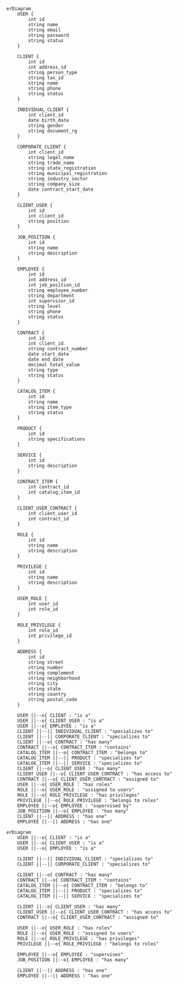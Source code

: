 <!-- ```mermaid
erDiagram
    USER {
        int id
        string name
        string email
        string password
        string status
    }

    CLIENT {
        int id
        string person_type
        string tax_id
        string legal_name
        string trade_name
        string phone
        string address
        string industry_sector
        string company_size
        date contract_start_date
        string status
    }

    CLIENT_USER {
        int id
        int client_id
        string position
    }

    EMPLOYEE {
        int id
        string employee_number
        string department
        string job_title
        int supervisor_id
        string level
        string phone
        string status
    }

    CONTRACT {
        int id
        int client_id
        string contract_number
        date start_date
        date end_date
        decimal total_value
        string type
        string status
    }

    CATALOG_ITEM {
        int id
        string name
        string item_type
        string status
    }

    PRODUCT {
        int id
        string specifications
    }

    SERVICE {
        int id
        string description
    }

    CONTRACT_ITEM {
        int contract_id
        int catalog_item_id
    }

    ROLE {
        int id
        string name
        string description
    }

    PRIVILEGE {
        int id
        string name
        string description
    }

    USER_ROLE {
        int user_id
        int role_id
    }

    ROLE_PRIVILEGE {
        int role_id
        int privilege_id
    }

    CLIENT_USER_CONTRACT {
        int client_user_id
        int contract_id
    }

    USER ||--o{ CLIENT : "is a"
    USER ||--o{ CLIENT_USER : "is a"
    USER ||--o{ EMPLOYEE : "is a"
    CLIENT ||--o{ CONTRACT : "has many"
    CONTRACT ||--o{ CONTRACT_ITEM : "contains"
    CATALOG_ITEM ||--o{ CONTRACT_ITEM : "belongs to"
    CATALOG_ITEM ||--o{ PRODUCT : "is a"
    CATALOG_ITEM ||--o{ SERVICE : "is a"
    CLIENT ||--o{ CLIENT_USER : "has many"
    USER ||--o{ USER_ROLE : "has roles"
    ROLE ||--o{ USER_ROLE : "assigned to users"
    ROLE ||--o{ ROLE_PRIVILEGE : "has privileges"
    PRIVILEGE ||--o{ ROLE_PRIVILEGE : "belongs to roles"
    CLIENT_USER ||--o{ CLIENT_USER_CONTRACT : "access to"
    CONTRACT ||--o{ CLIENT_USER_CONTRACT : "assigned to"

``` -->

<!-- ```mermaid
erDiagram
    USER {
        int id
        string name
        string email
        string password
        string status
    }

    CLIENT {
        int id
        string person_type
        string tax_id
        string name
        string phone
        string address
        string status
    }

    INDIVIDUAL_CLIENT {
        int client_id
        date birth_date
        string gender
        string document_rg
    }

    CORPORATE_CLIENT {
        int client_id
        string legal_name
        string trade_name
        string state_registration
        string municipal_registration
        string industry_sector
        string company_size
        date contract_start_date
    }

    CLIENT_USER {
        int id
        int client_id
        string position
    }

    EMPLOYEE {
        int id
        string employee_number
        string department
        string job_title
        int supervisor_id
        string level
        string phone
        string status
    }

    CONTRACT {
        int id
        int client_id
        string contract_number
        date start_date
        date end_date
        decimal total_value
        string type
        string status
    }

    CATALOG_ITEM {
        int id
        string name
        string item_type
        string status
    }

    PRODUCT {
        int id
        string specifications
    }

    SERVICE {
        int id
        string description
    }

    CONTRACT_ITEM {
        int contract_id
        int catalog_item_id
    }

    CLIENT_USER_CONTRACT {
        int client_user_id
        int contract_id
    }

    ROLE {
        int id
        string name
        string description
    }

    PRIVILEGE {
        int id
        string name
        string description
    }

    USER_ROLE {
        int user_id
        int role_id
    }

    ROLE_PRIVILEGE {
        int role_id
        int privilege_id
    }

    USER ||--o{ CLIENT : "is a"
    USER ||--o{ CLIENT_USER : "is a"
    USER ||--o{ EMPLOYEE : "is a"
    CLIENT ||--|| INDIVIDUAL_CLIENT : "specializes to"
    CLIENT ||--|| CORPORATE_CLIENT : "specializes to"
    CLIENT ||--o{ CONTRACT : "has many"
    CONTRACT ||--o{ CONTRACT_ITEM : "contains"
    CATALOG_ITEM ||--o{ CONTRACT_ITEM : "belongs to"
    CATALOG_ITEM ||--|| PRODUCT : "specializes to"
    CATALOG_ITEM ||--|| SERVICE : "specializes to"
    CLIENT ||--o{ CLIENT_USER : "has many"
    CLIENT_USER ||--o{ CLIENT_USER_CONTRACT : "has access to"
    CONTRACT ||--o{ CLIENT_USER_CONTRACT : "assigned to"
    USER ||--o{ USER_ROLE : "has roles"
    ROLE ||--o{ USER_ROLE : "assigned to users"
    ROLE ||--o{ ROLE_PRIVILEGE : "has privileges"
    PRIVILEGE ||--o{ ROLE_PRIVILEGE : "belongs to roles"
    EMPLOYEE ||--o{ EMPLOYEE : "supervised by"

``` -->

<!-- ```mermaid
erDiagram
    USER {
        int id
        string name
        string email
        string password
        string status
    }

    CLIENT {
        int id
        string person_type
        string tax_id
        string name
        string phone
        string address
        string status
    }

    INDIVIDUAL_CLIENT {
        int client_id
        date birth_date
        string gender
        string document_rg
    }

    CORPORATE_CLIENT {
        int client_id
        string legal_name
        string trade_name
        string state_registration
        string municipal_registration
        string industry_sector
        string company_size
        date contract_start_date
    }

    CLIENT_USER {
        int id
        int client_id
        string position
    }

    JOB_POSITION {
        int id
        string name
        string description
    }

    EMPLOYEE {
        int id
        int job_position_id
        string employee_number
        string department
        int supervisor_id
        string level
        string phone
        string status
    }

    CONTRACT {
        int id
        int client_id
        string contract_number
        date start_date
        date end_date
        decimal total_value
        string type
        string status
    }

    CATALOG_ITEM {
        int id
        string name
        string item_type
        string status
    }

    PRODUCT {
        int id
        string specifications
    }

    SERVICE {
        int id
        string description
    }

    CONTRACT_ITEM {
        int contract_id
        int catalog_item_id
    }

    CLIENT_USER_CONTRACT {
        int client_user_id
        int contract_id
    }

    ROLE {
        int id
        string name
        string description
    }

    PRIVILEGE {
        int id
        string name
        string description
    }

    USER_ROLE {
        int user_id
        int role_id
    }

    ROLE_PRIVILEGE {
        int role_id
        int privilege_id
    }

    USER ||--o{ CLIENT : "is a"
    USER ||--o{ CLIENT_USER : "is a"
    USER ||--o{ EMPLOYEE : "is a"
    CLIENT ||--|| INDIVIDUAL_CLIENT : "specializes to"
    CLIENT ||--|| CORPORATE_CLIENT : "specializes to"
    CLIENT ||--o{ CONTRACT : "has many"
    CONTRACT ||--o{ CONTRACT_ITEM : "contains"
    CATALOG_ITEM ||--o{ CONTRACT_ITEM : "belongs to"
    CATALOG_ITEM ||--|| PRODUCT : "specializes to"
    CATALOG_ITEM ||--|| SERVICE : "specializes to"
    CLIENT ||--o{ CLIENT_USER : "has many"
    CLIENT_USER ||--o{ CLIENT_USER_CONTRACT : "has access to"
    CONTRACT ||--o{ CLIENT_USER_CONTRACT : "assigned to"
    USER ||--o{ USER_ROLE : "has roles"
    ROLE ||--o{ USER_ROLE : "assigned to users"
    ROLE ||--o{ ROLE_PRIVILEGE : "has privileges"
    PRIVILEGE ||--o{ ROLE_PRIVILEGE : "belongs to roles"
    EMPLOYEE ||--o{ EMPLOYEE : "supervised by"
    JOB_POSITION ||--o{ EMPLOYEE : "has many"
``` -->

```mermaid
erDiagram
    USER {
        int id
        string name
        string email
        string password
        string status
    }

    CLIENT {
        int id
        int address_id
        string person_type
        string tax_id
        string name
        string phone
        string status
    }

    INDIVIDUAL_CLIENT {
        int client_id
        date birth_date
        string gender
        string document_rg
    }

    CORPORATE_CLIENT {
        int client_id
        string legal_name
        string trade_name
        string state_registration
        string municipal_registration
        string industry_sector
        string company_size
        date contract_start_date
    }

    CLIENT_USER {
        int id
        int client_id
        string position
    }

    JOB_POSITION {
        int id
        string name
        string description
    }

    EMPLOYEE {
        int id
        int address_id
        int job_position_id
        string employee_number
        string department
        int supervisor_id
        string level
        string phone
        string status
    }

    CONTRACT {
        int id
        int client_id
        string contract_number
        date start_date
        date end_date
        decimal total_value
        string type
        string status
    }

    CATALOG_ITEM {
        int id
        string name
        string item_type
        string status
    }

    PRODUCT {
        int id
        string specifications
    }

    SERVICE {
        int id
        string description
    }

    CONTRACT_ITEM {
        int contract_id
        int catalog_item_id
    }

    CLIENT_USER_CONTRACT {
        int client_user_id
        int contract_id
    }

    ROLE {
        int id
        string name
        string description
    }

    PRIVILEGE {
        int id
        string name
        string description
    }

    USER_ROLE {
        int user_id
        int role_id
    }

    ROLE_PRIVILEGE {
        int role_id
        int privilege_id
    }

    ADDRESS {
        int id
        string street
        string number
        string complement
        string neighborhood
        string city
        string state
        string country
        string postal_code
    }

    USER ||--o{ CLIENT : "is a"
    USER ||--o{ CLIENT_USER : "is a"
    USER ||--o{ EMPLOYEE : "is a"
    CLIENT ||--|| INDIVIDUAL_CLIENT : "specializes to"
    CLIENT ||--|| CORPORATE_CLIENT : "specializes to"
    CLIENT ||--o{ CONTRACT : "has many"
    CONTRACT ||--o{ CONTRACT_ITEM : "contains"
    CATALOG_ITEM ||--o{ CONTRACT_ITEM : "belongs to"
    CATALOG_ITEM ||--|| PRODUCT : "specializes to"
    CATALOG_ITEM ||--|| SERVICE : "specializes to"
    CLIENT ||--o{ CLIENT_USER : "has many"
    CLIENT_USER ||--o{ CLIENT_USER_CONTRACT : "has access to"
    CONTRACT ||--o{ CLIENT_USER_CONTRACT : "assigned to"
    USER ||--o{ USER_ROLE : "has roles"
    ROLE ||--o{ USER_ROLE : "assigned to users"
    ROLE ||--o{ ROLE_PRIVILEGE : "has privileges"
    PRIVILEGE ||--o{ ROLE_PRIVILEGE : "belongs to roles"
    EMPLOYEE ||--o{ EMPLOYEE : "supervised by"
    JOB_POSITION ||--o{ EMPLOYEE : "has many"
    CLIENT ||--|| ADDRESS : "has one"
    EMPLOYEE ||--|| ADDRESS : "has one"
```
```mermaid
erDiagram
    USER ||--o{ CLIENT : "is a"
    USER ||--o{ CLIENT_USER : "is a"
    USER ||--o{ EMPLOYEE : "is a"

    CLIENT ||--|| INDIVIDUAL_CLIENT : "specializes to"
    CLIENT ||--|| CORPORATE_CLIENT : "specializes to"

    CLIENT ||--o{ CONTRACT : "has many"
    CONTRACT ||--o{ CONTRACT_ITEM : "contains"
    CATALOG_ITEM ||--o{ CONTRACT_ITEM : "belongs to"
    CATALOG_ITEM ||--|| PRODUCT : "specializes to"
    CATALOG_ITEM ||--|| SERVICE : "specializes to"

    CLIENT ||--o{ CLIENT_USER : "has many"
    CLIENT_USER ||--o{ CLIENT_USER_CONTRACT : "has access to"
    CONTRACT ||--o{ CLIENT_USER_CONTRACT : "assigned to"

    USER ||--o{ USER_ROLE : "has roles"
    ROLE ||--o{ USER_ROLE : "assigned to users"
    ROLE ||--o{ ROLE_PRIVILEGE : "has privileges"
    PRIVILEGE ||--o{ ROLE_PRIVILEGE : "belongs to roles"

    EMPLOYEE ||--o{ EMPLOYEE : "supervises"
    JOB_POSITION ||--o{ EMPLOYEE : "has many"

    CLIENT ||--|| ADDRESS : "has one"
    EMPLOYEE ||--|| ADDRESS : "has one"
```